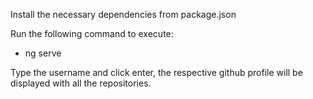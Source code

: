 Install the necessary dependencies from package.json 

Run the following command to execute:
* ng serve

Type the username and click enter, the respective github profile will be displayed with all the repositories.
